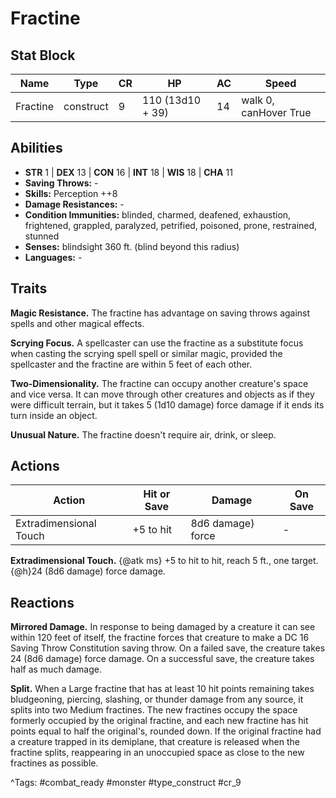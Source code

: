 # Fractine

## Stat Block

| Name | Type | CR | HP | AC | Speed |
|------|------|----|----|----|-------|
| Fractine | construct | 9 | 110 (13d10 + 39) | 14 | walk 0, canHover True |

## Abilities

- **STR** 1 | **DEX** 13 | **CON** 16 | **INT** 18 | **WIS** 18 | **CHA** 11
- **Saving Throws:** -  
- **Skills:** Perception ++8  
- **Damage Resistances:** -  
- **Condition Immunities:** blinded, charmed, deafened, exhaustion, frightened, grappled, paralyzed, petrified, poisoned, prone, restrained, stunned  
- **Senses:** blindsight 360 ft. (blind beyond this radius)  
- **Languages:** -

## Traits

**Magic Resistance.** The fractine has advantage on saving throws against spells and other magical effects.

**Scrying Focus.** A spellcaster can use the fractine as a substitute focus when casting the scrying spell spell or similar magic, provided the spellcaster and the fractine are within 5 feet of each other.

**Two-Dimensionality.** The fractine can occupy another creature's space and vice versa. It can move through other creatures and objects as if they were difficult terrain, but it takes 5 (1d10 damage) force damage if it ends its turn inside an object.

**Unusual Nature.** The fractine doesn't require air, drink, or sleep.


## Actions

| Action | Hit or Save | Damage | On Save |
|--------|--------------|--------|----------|
| Extradimensional Touch | +5 to hit | 8d6 damage) force | - |

**Extradimensional Touch.** {@atk ms} +5 to hit to hit, reach 5 ft., one target. {@h}24 (8d6 damage) force damage.

## Reactions

**Mirrored Damage.** In response to being damaged by a creature it can see within 120 feet of itself, the fractine forces that creature to make a DC 16 Saving Throw Constitution saving throw. On a failed save, the creature takes 24 (8d6 damage) force damage. On a successful save, the creature takes half as much damage.

**Split.** When a Large fractine that has at least 10 hit points remaining takes bludgeoning, piercing, slashing, or thunder damage from any source, it splits into two Medium fractines. The new fractines occupy the space formerly occupied by the original fractine, and each new fractine has hit points equal to half the original's, rounded down. If the original fractine had a creature trapped in its demiplane, that creature is released when the fractine splits, reappearing in an unoccupied space as close to the new fractines as possible.



^Tags: #combat_ready #monster #type_construct #cr_9